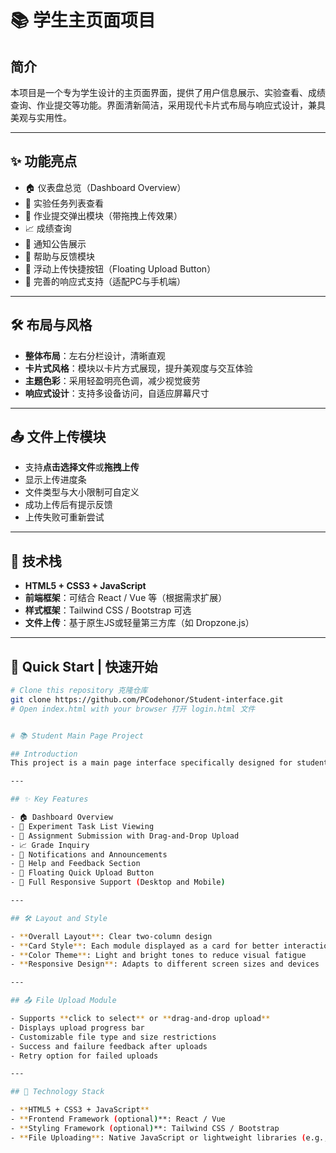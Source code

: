 # 📚 学生主页面项目

## 简介
本项目是一个专为学生设计的主页面界面，提供了用户信息展示、实验查看、成绩查询、作业提交等功能。界面清新简洁，采用现代卡片式布局与响应式设计，兼具美观与实用性。

---

## ✨ 功能亮点

- 🏠 仪表盘总览（Dashboard Overview）
- 🧪 实验任务列表查看
- 📄 作业提交弹出模块（带拖拽上传效果）
- 📈 成绩查询
- 🔔 通知公告展示
- 🤝 帮助与反馈模块
- 🚀 浮动上传快捷按钮（Floating Upload Button）
- 📱 完善的响应式支持（适配PC与手机端）

---

## 🛠 布局与风格

- **整体布局**：左右分栏设计，清晰直观
- **卡片式风格**：模块以卡片方式展现，提升美观度与交互体验
- **主题色彩**：采用轻盈明亮色调，减少视觉疲劳
- **响应式设计**：支持多设备访问，自适应屏幕尺寸

---

## 📤 文件上传模块

- 支持**点击选择文件**或**拖拽上传**
- 显示上传进度条
- 文件类型与大小限制可自定义
- 成功上传后有提示反馈
- 上传失败可重新尝试

---

## 📎 技术栈

- **HTML5 + CSS3 + JavaScript**
- **前端框架**：可结合 React / Vue 等（根据需求扩展）
- **样式框架**：Tailwind CSS / Bootstrap 可选
- **文件上传**：基于原生JS或轻量第三方库（如 Dropzone.js）

---
## 📂 Quick Start | 快速开始

```bash
# Clone this repository 克隆仓库
git clone https://github.com/PCodehonor/Student-interface.git
# Open index.html with your browser 打开 login.html 文件


# 📚 Student Main Page Project

## Introduction
This project is a main page interface specifically designed for students. It offers features such as user information display, experiment viewing, grade inquiry, and assignment submission. The design is clean and modern, utilizing card-style layouts and responsive design principles for both aesthetics and functionality.

---

## ✨ Key Features

- 🏠 Dashboard Overview
- 🧪 Experiment Task List Viewing
- 📄 Assignment Submission with Drag-and-Drop Upload
- 📈 Grade Inquiry
- 🔔 Notifications and Announcements
- 🤝 Help and Feedback Section
- 🚀 Floating Quick Upload Button
- 📱 Full Responsive Support (Desktop and Mobile)

---

## 🛠 Layout and Style

- **Overall Layout**: Clear two-column design
- **Card Style**: Each module displayed as a card for better interaction and aesthetics
- **Color Theme**: Light and bright tones to reduce visual fatigue
- **Responsive Design**: Adapts to different screen sizes and devices

---

## 📤 File Upload Module

- Supports **click to select** or **drag-and-drop upload**
- Displays upload progress bar
- Customizable file type and size restrictions
- Success and failure feedback after uploads
- Retry option for failed uploads

---

## 📎 Technology Stack

- **HTML5 + CSS3 + JavaScript**
- **Frontend Framework (optional)**: React / Vue
- **Styling Framework (optional)**: Tailwind CSS / Bootstrap
- **File Uploading**: Native JavaScript or lightweight libraries (e.g., Dropzone.js)




